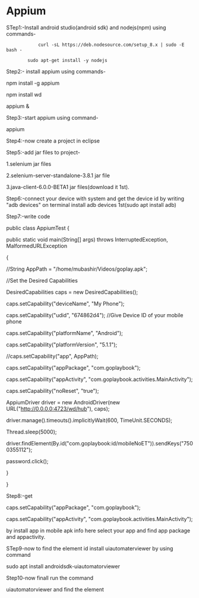 # Appium

STep1:-Install android studio(android sdk) and nodejs(npm) using commands-
                     
		    	curl -sL https://deb.nodesource.com/setup_8.x | sudo -E bash -
                    
		   	sudo apt-get install -y nodejs
                      
                     
Step2:- install appium using commands-

npm install -g appium

npm install wd 

appium &


Step3:-start appium using command-

appium


Step4:-now create a project in eclipse

Step5:-add jar files to project-

1.selenium jar files

2.selenium-server-standalone-3.8.1 jar file

3.java-client-6.0.0-BETA1 jar files(download it 1st).

Step6:-connect your device with system and get the device id by writing "adb devices" on terminal install adb devices 1st(sudo apt install adb)

Step7:-write code

public class AppiumTest {

public static void main(String[] args) throws InterruptedException, MalformedURLException

{

//String AppPath = "/home/mubashir/Videos/goplay.apk";

//Set the Desired Capabilities

DesiredCapabilities caps = new DesiredCapabilities();

caps.setCapability("deviceName", "My Phone");

caps.setCapability("udid", "674862d4"); //Give Device ID of your mobile phone

caps.setCapability("platformName", "Android");

caps.setCapability("platformVersion", "5.1.1");

//caps.setCapability("app", AppPath);

caps.setCapability("appPackage", "com.goplaybook");

caps.setCapability("appActivity", "com.goplaybook.activities.MainActivity");

caps.setCapability("noReset", "true");


			

AppiumDriver<MobileElement> driver = new AndroidDriver<MobileElement>(new URL("http://0.0.0.0:4723/wd/hub"), caps);

driver.manage().timeouts().implicitlyWait(600, TimeUnit.SECONDS);

Thread.sleep(5000);

driver.findElement(By.id("com.goplaybook:id/mobileNoET")).sendKeys("7500355112");

password.click();



}

}


Step8:-get 

caps.setCapability("appPackage", "com.goplaybook");

caps.setCapability("appActivity", "com.goplaybook.activities.MainActivity");
           
by install app in mobile apk info here select your app and find app package and appactivity.

STep9-now to find the element id install uiautomaterviewer by using command

sudo apt install androidsdk-uiautomatorviewer


Step10-now finall run the command

uiautomatorviewer
 and find the element

